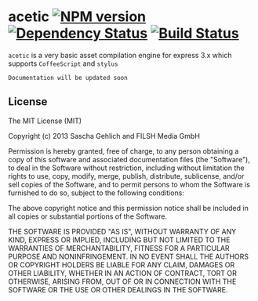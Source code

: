 acetic [![NPM version][NPMIMGURL]][NPMURL] [![Dependency Status][DependencyStatusIMGURL]][DependencyStatusURL] [![Build Status][BuildStatusIMGURL]][BuildStatusURL]
======

[NPMIMGURL]:                https://badge.fury.io/js/acetic.png
[BuildStatusIMGURL]:        https://secure.travis-ci.org/filshmedia/acetic.png?branch=master
[DependencyStatusIMGURL]:   https://gemnasium.com/filshmedia/acetic.png
[NPMURL]:                   //npmjs.org/package/acetic
[BuildStatusURL]:           //travis-ci.org/filshmedia/acetic  "Build Status"
[DependencyStatusURL]:      //gemnasium.com/filshmedia/acetic "Dependency Status"

`acetic` is a very basic asset compilation engine for express 3.x which supports `CoffeeScript` and `stylus`

```
Documentation will be updated soon
```

## License

The MIT License (MIT)

Copyright (c) 2013 Sascha Gehlich and FILSH Media GmbH

Permission is hereby granted, free of charge, to any person obtaining a copy of this software and associated documentation files (the "Software"), to deal in the Software without restriction, including without limitation the rights to use, copy, modify, merge, publish, distribute, sublicense, and/or sell copies of the Software, and to permit persons to whom the Software is furnished to do so, subject to the following conditions:

The above copyright notice and this permission notice shall be included in all copies or substantial portions of the Software.

THE SOFTWARE IS PROVIDED "AS IS", WITHOUT WARRANTY OF ANY KIND, EXPRESS OR IMPLIED, INCLUDING BUT NOT LIMITED TO THE WARRANTIES OF MERCHANTABILITY, FITNESS FOR A PARTICULAR PURPOSE AND NONINFRINGEMENT. IN NO EVENT SHALL THE AUTHORS OR COPYRIGHT HOLDERS BE LIABLE FOR ANY CLAIM, DAMAGES OR OTHER LIABILITY, WHETHER IN AN ACTION OF CONTRACT, TORT OR OTHERWISE, ARISING FROM, OUT OF OR IN CONNECTION WITH THE SOFTWARE OR THE USE OR OTHER DEALINGS IN THE SOFTWARE.
